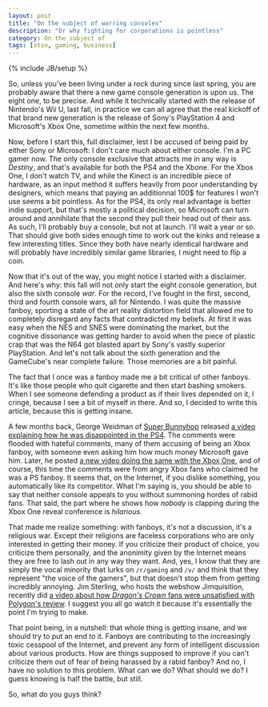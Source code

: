 ```yaml
---
layout: post
title: "On the subject of warring consoles"
description: "Or why fighting for corporations is pointless"
category: On the subject of
tags: [otso, gaming, business]
---
```

{% include JB/setup %}

So, unless you've been living under a rock during since last spring, you are probably aware that there a new game console generation is upon us. The eight one, to be precise. And while it technically started with the release of Nintendo's Wii U, last fall, in practice we can all agree that the real kickoff of that brand new generation is the release of Sony's PlayStation 4 and Microsoft's Xbox One, sometime within the next few months.

<!-- more -->

Now, before I start this, full disclaimer, lest I be accused of being paid by either Sony or Microsoft: I don't care much about either console. I'm a PC gamer now. The only console exclusive that attracts me in any way is _Destiny_, and that's available for both the PS4 and the Xbone. For the Xbox One, I don't watch TV, and while the Kinect is an incredible piece of hardware, as an input method it suffers heavily from poor understanding by designers, which means that paying an additionnal 100$ for features I won't use seems a bit pointless. As for the PS4, its only real advantage is better indie support, but that's mostly a political decision, so Microsoft can turn around and annihilate that the second they pull their head out of their ass. As such, I'll probably buy a console, but not at launch. I'll wait a year or so. That should give both sides enough time to work out the kinks and release a few interesting titles. Since they both have nearly identical hardware and will probably have incredibly similar game libraries, I might need to flip a coin.

Now that it's out of the way, you might notice I started with a disclaimer. And here's why: this fall will not only start the eight console generation, but also the sixth console _war_. For the record, I've fought in the first, second, third and fourth console wars, all for Nintendo. I was quite the massive fanboy, sporting a state of the art reality distortion field that allowed me to completely disregard any facts that contradicted my beliefs. At first it was easy when the NES and SNES were dominating the market, but the cognitive dissonance was getting harder to avoid when the piece of plastic crap that was the N64 got blasted apart by Sony's vastly superior PlayStation. And let's not talk about the sixth generation and the GameCube's near complete failure. Those memories are a bit painful.

The fact that I once was a fanboy made me a bit critical of other fanboys. It's like those people who quit cigarette and then start bashing smokers. When I see someone defending a product as if their lives depended on it, I cringe, because I see a bit of myself in there. And so, I decided to write this article, because this is getting insane.

A few months back, George Weidman of [Super Bunnyhop](http://www.youtube.com/user/bunnyhopshow/) released [a video explaining how he was disappointed in the PS4](http://www.youtube.com/watch?v=IzerU6PVTV8). The comments were flooded with hateful comments, many of them accusing of being an Xbox fanboy, with someone even asking him how much money Microsoft gave him. Later, he posted [a new video doing the same with the Xbox One](http://www.youtube.com/watch?v=23sy6hEEdxQ), and of course, this time the comments were from angry Xbox fans who claimed he was a PS fanboy. It seems that, on the Internet, if you dislike something, you automatically like its competitor. What I'm saying is, you should be able to say that neither console appeals to you without summoning hordes of rabid fans. That said, the part where he shows how _nobody_ is clapping during the Xbox One reveal conference is _hilarious_. 

That made me realize something: with fanboys, it's not a discussion, it's a religious war. Except their religions are faceless corporations who are only interested in getting their money. If you criticize their product of choice, you criticize them personally, and the anonimity given by the Internet means they are free to lash out in any way they want. And, yes, I know that they are simply the vocal minority that lurks on `/r/gaming` and `/v/` and think that they represent "the voice of the gamers", but that doesn't stop them from getting incredibly annoying. Jim Sterling, who hosts the webshow Jimquisition, recently did [a video about how _Dragon's Crown_ fans were unsatisfied with Polygon's review](http://www.escapistmagazine.com/videos/view/jimquisition/7859-Dragons-Frown). I suggest you all go watch it because it's essentially the point I'm trying to make.

That point being, in a nutshell: that whole thing is getting insane, and we should try to put an end to it. Fanboys are contributing to the increasingly toxic cesspool of the Internet, and prevent any form of intelligent discussion about various products. How are things supposed to improve if you can't criticize them out of fear of being harassed by a rabid fanboy? And no, I have no solution to this problem. What can we do? What should we do? I guess knowing is half the battle, but still.

So, what do you guys think?